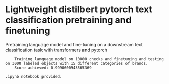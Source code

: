 # Lightweight distilbert pytorch text classification pretraining and finetuning

Pretraining language model and fine-tuning on a downstream text classification task with transformers and pytorch

        Training language model on 10000 checks and finetuning and testing on 3000 labeled objects with 15 different categories of brands.
        Score achieved: 0.9990600943565369

`.ipynb notebook provided.`
